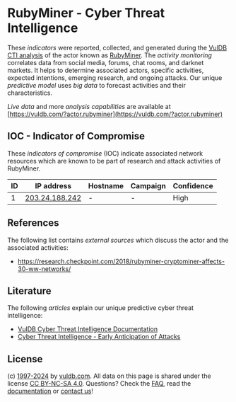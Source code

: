 # RubyMiner - Cyber Threat Intelligence

These _indicators_ were reported, collected, and generated during the [VulDB CTI analysis](https://vuldb.com/?kb.cti) of the actor known as [RubyMiner](https://vuldb.com/?actor.rubyminer). The _activity monitoring_ correlates data from social media, forums, chat rooms, and darknet markets. It helps to determine associated actors, specific activities, expected intentions, emerging research, and ongoing attacks. Our unique _predictive model_ uses _big data_ to forecast activities and their characteristics.

_Live data_ and more _analysis capabilities_ are available at [https://vuldb.com/?actor.rubyminer](https://vuldb.com/?actor.rubyminer)

## IOC - Indicator of Compromise

These _indicators of compromise_ (IOC) indicate associated network resources which are known to be part of research and attack activities of RubyMiner.

ID | IP address | Hostname | Campaign | Confidence
-- | ---------- | -------- | -------- | ----------
1 | [203.24.188.242](https://vuldb.com/?ip.203.24.188.242) | - | - | High

## References

The following list contains _external sources_ which discuss the actor and the associated activities:

* https://research.checkpoint.com/2018/rubyminer-cryptominer-affects-30-ww-networks/

## Literature

The following _articles_ explain our unique predictive cyber threat intelligence:

* [VulDB Cyber Threat Intelligence Documentation](https://vuldb.com/?kb.cti)
* [Cyber Threat Intelligence - Early Anticipation of Attacks](https://www.scip.ch/en/?labs.20201022)

## License

(c) [1997-2024](https://vuldb.com/?kb.changelog) by [vuldb.com](https://vuldb.com/?kb.about). All data on this page is shared under the license [CC BY-NC-SA 4.0](https://creativecommons.org/licenses/by-nc-sa/4.0/). Questions? Check the [FAQ](https://vuldb.com/?kb.faq), read the [documentation](https://vuldb.com/?kb) or [contact us](https://vuldb.com/?contact)!
